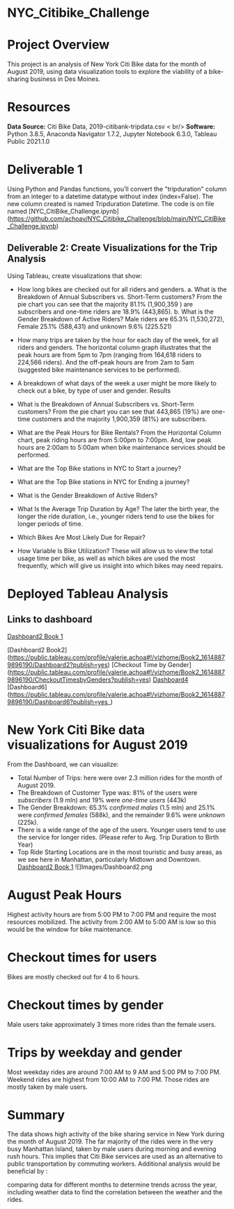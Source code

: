 # NYC_Citibike_Challenge
# Project Overview
This project is an analysis of New York Citi Bike data for the month of August 2019, using data visualization tools to explore the viability of a bike-sharing business in Des Moines.

# Resources
**Data Source:** Citi Bike Data, 2019-citibank-tripdata.csv < br/>
**Software:** Python 3.8.5, Anaconda Navigator 1.7.2, Jupyter Notebook 6.3.0, Tableau Public 2021.1.0

# Deliverable 1
Using Python and Pandas functions, you’ll convert the "tripduration" column from an integer to a datetime datatype without index (index=False).  The new column created is named Tripduration Datetime. The code is on file named [NYC_CitiBike_Challenge.ipynb] (https://github.com/achoav/NYC_Citibike_Challenge/blob/main/NYC_CitiBike_Challenge.ipynb)

## Deliverable 2: Create Visualizations for the Trip Analysis
Using Tableau, create visualizations that show:

*	How long bikes are checked out for all riders and genders.
	a.	What is the Breakdown of Annual Subscribers vs. Short-Term customers? From the pie chart you can see that the majority 81.1% (1,900,359 ) are subscribers and one-time riders are 18.9% (443,865).
	b.	What is the Gender Breakdown of Active Riders? Male riders are 65.3% (1,530,272), Female 25.1% (588,431) and unknown 9.6% (225.521)
*	How many trips are taken by the hour for each day of the week, for all riders and genders. The horizontal column graph illustrates that the peak hours are from 5pm to 7pm (ranging from 164,618 riders to 224,566 riders).  And the off-peak hours are from 2am to 5am (suggested bike maintenance services to be performed).
*	A breakdown of what days of the week a user might be more likely to check out a bike, by type of user and gender.
Results

*	What is the Breakdown of Annual Subscribers vs. Short-Term customers? From the pie chart you can see that 443,865 (19%) are one-time customers and the majority 1,900,359 (81%) are subscribers.

*	What are the Peak Hours for Bike Rentals? From the Horizontal Column chart, peak riding hours are from 5:00pm to 7:00pm.   And, low peak hours are 2:00am to 5:00am when bike maintenance services should be performed.
*	What are the Top Bike stations in NYC to Start a journey?
*	What are the Top Bike stations in NYC for Ending a journey?
*	What is the Gender Breakdown of Active Riders?
*	What Is the Average Trip Duration by Age? The later the birth year, the longer the ride duration, i.e., younger riders tend to use the bikes for longer periods of time.
*	Which Bikes Are Most Likely Due for Repair?
*	How Variable Is Bike Utilization? These will allow us to view the total usage time per bike, as well as which bikes are used the most frequently, which will give us insight into which bikes may need repairs.

# Deployed Tableau Analysis
## Links to dashboard

[Dashboard2 Book 1](https://public.tableau.com/profile/valerie.achoa#!/vizhome/Book1_16172147335170/Dashboard2?publish=yes)

[Dashboard2 Book2] (https://public.tableau.com/profile/valerie.achoa#!/vizhome/Book2_16148879896190/Dashboard2?publish=yes)
[Checkout Time by Gender] (https://public.tableau.com/profile/valerie.achoa#!/vizhome/Book2_16148879896190/CheckoutTimesbyGenders?publish=yes)
[Dashboard4](https://public.tableau.com/profile/valerie.achoa#!/vizhome/Book2_16148879896190/Dashboard4?publish=yes)
[Dashboard6] (https://public.tableau.com/profile/valerie.achoa#!/vizhome/Book2_16148879896190/Dashboard6?publish=yes_)



# New York Citi Bike data visualizations for August 2019

From the Dashboard, we can visualize:
* Total Number of Trips: here were over 2.3 million rides for the month of August 2019.
* The Breakdown of Customer Type was: 81% of the users were *subscribers* (1.9 mln) and 19% were *one-time users* (443k)
* The Gender Breakdown: 65.3% *confirmed males* (1.5 mln) and 25.1% were *confirmed females* (588k), and the remainder 9.6% were *unknown* (225k).
* There is a wide range of the age of the users. Younger users tend to use the service for longer rides. (Please refer to Avg. Trip Duration to Birth Year)
* Top Ride Starting Locations are in the most touristic and busy areas, as we see here in Manhattan, particularly Midtown and Downtown.
[Dashboard2 Book 1](https://public.tableau.com/profile/valerie.achoa#!/vizhome/Book1_16172147335170/Dashboard2?publish=yes)
![]Images/Dashboard2.png

# August Peak Hours


Highest activity hours are from 5:00 PM to 7:00 PM and require the most resources mobilized.
The activity from 2:00 AM to 5:00 AM is low so this would be the window for bike maintenance.

# Checkout times for users


Bikes are mostly checked out for 4 to 6 hours.

# Checkout times by gender


Male users take approximately 3 times more rides than the female users.

# Trips by weekday and gender
 

Most weekday rides are around 7:00 AM to 9 AM and 5:00 PM to 7:00 PM.
Weekend rides are highest from 10:00 AM to 7:00 PM.
Those rides are mostly taken by male users.

# Summary
The data shows high activity of the bike sharing service in New York during the month of August 2019.
The far majority of the rides were in the very busy Manhattan Island, taken by male users during morning and evening rush hours. This implies that Citi Bike services are used as an alternative to public transportation by commuting workers.
Additional analysis would be beneficial by :

comparing data for different months to determine trends across the year,
including weather data to find the correlation between the weather and the rides.
